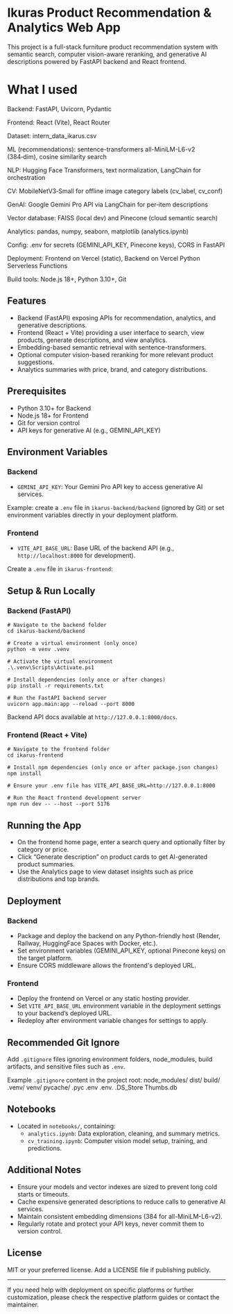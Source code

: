# Ikuras Product Recommendation & Analytics Web App

This project is a full-stack furniture product recommendation system with semantic search, computer vision-aware reranking, and generative AI descriptions powered by FastAPI backend and React frontend.

# What I used
Backend: FastAPI, Uvicorn, Pydantic

Frontend: React (Vite), React Router

Dataset: intern_data_ikarus.csv

ML (recommendations): sentence-transformers all-MiniLM-L6-v2 (384‑dim), cosine similarity search

NLP: Hugging Face Transformers, text normalization, LangChain for orchestration

CV: MobileNetV3‑Small for offline image category labels (cv_label, cv_conf)

GenAI: Google Gemini Pro API via LangChain for per‑item descriptions

Vector database: FAISS (local dev) and Pinecone (cloud semantic search)

Analytics: pandas, numpy, seaborn, matplotlib (analytics.ipynb)

Config: .env for secrets (GEMINI_API_KEY, Pinecone keys), CORS in FastAPI

Deployment: Frontend on Vercel (static), Backend on Vercel Python Serverless Functions

Build tools: Node.js 18+, Python 3.10+, Git

## Features

- Backend (FastAPI) exposing APIs for recommendation, analytics, and generative descriptions.
- Frontend (React + Vite) providing a user interface to search, view products, generate descriptions, and view analytics.
- Embedding-based semantic retrieval with sentence-transformers.
- Optional computer vision-based reranking for more relevant product suggestions.
- Analytics summaries with price, brand, and category distributions.

## Prerequisites

- Python 3.10+ for Backend
- Node.js 18+ for Frontend
- Git for version control
- API keys for generative AI (e.g., GEMINI_API_KEY)

## Environment Variables

### Backend

- `GEMINI_API_KEY`: Your Gemini Pro API key to access generative AI services.


Example: create a `.env` file in `ikarus-backend/backend` (ignored by Git) or set environment variables directly in your deployment platform.

### Frontend

- `VITE_API_BASE_URL`: Base URL of the backend API (e.g., `http://localhost:8000` for development).

Create a `.env` file in `ikarus-frontend`:

## Setup & Run Locally

### Backend (FastAPI)
```
# Navigate to the backend folder
cd ikarus-backend/backend

# Create a virtual environment (only once)
python -m venv .venv

# Activate the virtual environment
.\.venv\Scripts\Activate.ps1

# Install dependencies (only once or after changes)
pip install -r requirements.txt

# Run the FastAPI backend server
uvicorn app.main:app --reload --port 8000

```

Backend API docs available at `http://127.0.0.1:8000/docs`.

### Frontend (React + Vite)

```
# Navigate to the frontend folder
cd ikarus-frontend

# Install npm dependencies (only once or after package.json changes)
npm install

# Ensure your .env file has VITE_API_BASE_URL=http://127.0.0.1:8000

# Run the React frontend development server
npm run dev -- --host --port 5176

```


## Running the App

- On the frontend home page, enter a search query and optionally filter by category or price.
- Click “Generate description” on product cards to get AI-generated product summaries.
- Use the Analytics page to view dataset insights such as price distributions and top brands.

## Deployment

### Backend

- Package and deploy the backend on any Python-friendly host (Render, Railway, HuggingFace Spaces with Docker, etc.).
- Set environment variables (GEMINI_API_KEY, optional Pinecone keys) on the target platform.
- Ensure CORS middleware allows the frontend's deployed URL.

### Frontend

- Deploy the frontend on Vercel or any static hosting provider.
- Set `VITE_API_BASE_URL` environment variable in the deployment settings to your backend’s deployed URL.
- Redeploy after environment variable changes for settings to apply.

## Recommended Git Ignore

Add `.gitignore` files ignoring environment folders, node_modules, build artifacts, and sensitive files such as `.env`.

Example `.gitignore` content in the project root:
node_modules/
dist/
build/
.venv/
venv/
pycache/
.pyc
.env
.env.
.DS_Store
Thumbs.db

## Notebooks

- Located in `notebooks/`, containing:
  - `analytics.ipynb`: Data exploration, cleaning, and summary metrics.
  - `cv_training.ipynb`: Computer vision model setup, training, and predictions.

## Additional Notes

- Ensure your models and vector indexes are sized to prevent long cold starts or timeouts.
- Cache expensive generated descriptions to reduce calls to generative AI services.
- Maintain consistent embedding dimensions (384 for all-MiniLM-L6-v2).
- Regularly rotate and protect your API keys, never commit them to version control.

## License

MIT or your preferred license. Add a LICENSE file if publishing publicly.

---

If you need help with deployment on specific platforms or further customization, please check the respective platform guides or contact the maintainer.





